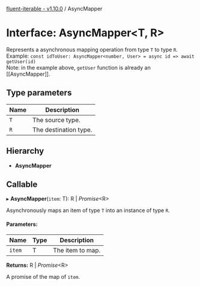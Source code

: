 [fluent-iterable - v1.10.0](../README.md) / AsyncMapper

# Interface: AsyncMapper<T, R\>

Represents a asynchronous mapping operation from type `T` to type `R`.<br>
  Example: `const idToUser: AsyncMapper<number, User> = async id => await getUser(id)`<br>
  Note: in the example above, `getUser` function is already an [[AsyncMapper]].

## Type parameters

Name | Description |
------ | ------ |
`T` | The source type.   |
`R` | The destination type.    |

## Hierarchy

* **AsyncMapper**

## Callable

▸ **AsyncMapper**(`item`: T): R \| *Promise*<R\>

Asynchronously maps an item of type `T` into an instance of type `R`.

#### Parameters:

Name | Type | Description |
------ | ------ | ------ |
`item` | T | The item to map.   |

**Returns:** R \| *Promise*<R\>

A promise of the map of `item`.
